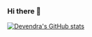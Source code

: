 ### Hi there 👋

[![Devendra's GitHub stats](https://github-readme-stats.vercel.app/api?username=thakursachin05&show_icons=true&theme=radical)](https://github.com/thakursachin05/github-readme-stats)

<!--
**thakursachin05/thakursachin05** is a ✨ _special_ ✨ repository because its `README.md` (this file) appears on your GitHub profile.

Here are some ideas to get you started:

- 🔭 I’m currently working on ...
- 🌱 I’m currently learning ...
- 👯 I’m looking to collaborate on ...
- 🤔 I’m looking for help with ...
- 💬 Ask me about ...
- 📫 How to reach me: ...
- 😄 Pronouns: ...
- ⚡ Fun fact: ...
-->

